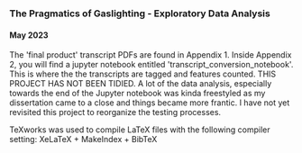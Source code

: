 ### The Pragmatics of Gaslighting - Exploratory Data Analysis
#### May 2023

The 'final product' transcript PDFs are found in Appendix 1.
Inside Appendix 2, you will find a jupyter notebook entitled 'transcript_conversion_notebook'. This is where the the transcripts are tagged and features counted. 
THIS PROJECT HAS NOT BEEN TIDIED. A lot of the data analysis, especially towards the end of the Jupyter notebook was kinda freestyled as my dissertation came to a close and things became more frantic. I have not yet revisited this project to reorganize the testing processes.

TeXworks was used to compile LaTeX files with the following compiler setting:
XeLaTeX + MakeIndex + BibTeX
